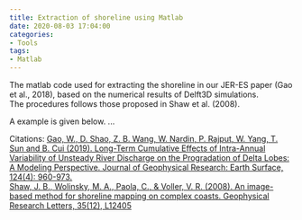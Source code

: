 ```yaml
---
title: Extraction of shoreline using Matlab
date: 2020-08-03 17:04:00
categories:
- Tools
tags:
- Matlab
---
```


<p> The matlab code used for extracting the shoreline in our JER-ES paper (Gao et al., 2018), based on the numerical results of Delft3D simulations. <br/>
The procedures follows those proposed in Shaw et al. (2008). </p>

A example is given below.
...


Citations:
[Gao, W., D. Shao, Z. B. Wang, W. Nardin, P. Rajput, W. Yang, T. Sun and B. Cui (2019). 
Long-Term Cumulative Effects of Intra-Annual Variability of Unsteady River Discharge on the Progradation of Delta Lobes: 
A Modeling Perspective. Journal of Geophysical Research: Earth Surface, 124(4): 960-973.](https://doi.org/10.1029/2017JF004584) <br/>
[Shaw, J. B., Wolinsky, M. A., Paola, C., & Voller, V. R. (2008). An image-based method for shoreline mapping on complex coasts. 
Geophysical Research Letters, 35(12), L12405](https://agupubs.onlinelibrary.wiley.com/doi/full/10.1029/2008GL033963)
